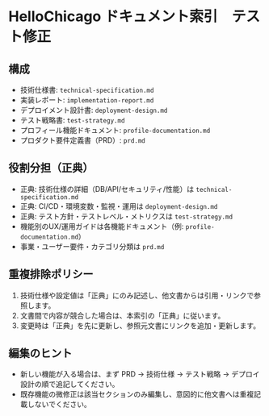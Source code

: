 # HelloChicago ドキュメント索引　テスト修正
## 構成

- 技術仕様書: `technical-specification.md`
- 実装レポート: `implementation-report.md`
- デプロイメント設計書: `deployment-design.md`
- テスト戦略書: `test-strategy.md`
- プロフィール機能ドキュメント: `profile-documentation.md`
- プロダクト要件定義書（PRD）: `prd.md`

## 役割分担（正典）

- 正典: 技術仕様の詳細（DB/API/セキュリティ/性能）は `technical-specification.md`
- 正典: CI/CD・環境変数・監視・運用は `deployment-design.md`
- 正典: テスト方針・テストレベル・メトリクスは `test-strategy.md`
- 機能別のUX/運用ガイドは各機能ドキュメント（例: `profile-documentation.md`）
- 事業・ユーザー要件・カテゴリ分類は `prd.md`

## 重複排除ポリシー

1. 技術仕様や設定値は「正典」にのみ記述し、他文書からは引用・リンクで参照します。
2. 文書間で内容が競合した場合は、本索引の「正典」に従います。
3. 変更時は「正典」を先に更新し、参照元文書にリンクを追加・更新します。

## 編集のヒント

- 新しい機能が入る場合は、まず PRD → 技術仕様 → テスト戦略 → デプロイ設計の順で追記してください。
- 既存機能の微修正は該当セクションのみ編集し、意図的に他文書へは重複記載しないでください。
